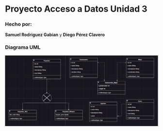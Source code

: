 # Proyecto Acceso a Datos Unidad 3

### Hecho por:
**Samuel Rodriguez Gabian** y **Diego Pérez Clavero**

### Diagrama UML

![Diagrama](Diagrama.PNG)